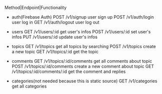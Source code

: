 
Method|Endpoint|Functionality

- auth(Firebase Auth)
POST /v1/signup user sign up
POST /v1/auth/login user log in
GET /v1/auth/logout user log out

- users
GET /v1/users/:id get user's infos
POST /v1/users/:id set user's infos
PUT /v1/users/:id update user's infos

- topics
GET /v1/topics get all topics by searching
POST /v1/topics create a new topic
GET /v1/topics/:id get the topic

- comments
GET /v1/topics/:id/comments get all comments about topic
POST /v1/topics/:id/comments create a new comment about topic
GET /v1/topics/:id/comments/:id get the comment and replies

- categories(not needed because this is static source)
GET /v1/categories get all categories

